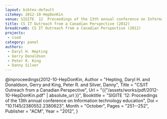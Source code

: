 ```yaml
---
layout: bibtex-default
citekey: 2012-10-HepDonKin
venue: SIGITE  12  Proceedings of the 13th annual conference on Information technology education
title: CS IT Outreach from a Canadian Perspective (2012)
breadcrumb: CS IT Outreach from a Canadian Perspective (2012)
projects:
 - csed
category: panel
authors:
 - Daryl H. Hepting 
 - Gerry Donaldson 
 - Peter R. King 
 - Danny Silver 
---
```

@inproceedings{2012-10-HepDonKin,
	Author =  "Hepting, Daryl H. and Donaldson, Gerry and King, Peter R. and Silver, Danny",
	Title =  "CS/IT Outreach from a Canadian Perspective",
	Url = \"{{"/assets/works/pdf/2012-10-HepDonKin.pdf" | absolute_url }}\",
	Booktitle =  "SIGITE '12: Proceedings of the 13th annual conference on Information technology education",
	Doi =  "10.1145/2380552.2380623",
	Month =  "October",
	Pages =  "251--252",
	Publisher =  "ACM",
	Year =  "2012",
}
